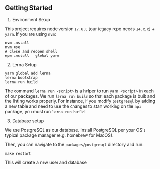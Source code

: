 ## Getting Started

1. Environment Setup

This project requires node version `17.6.0` (our legacy repo needs `14.x.x`) + `yarn`. If you are using `nvm`:

```shell
nvm install
nvm use
# close and reopen shell
npm install --global yarn
```

2. Lerna Setup

```shell
yarn global add lerna
lerna bootstrap
lerna run build
```

The command `lerna run <script>` is a helper to run `yarn <script>` in each of our packages.
We run `lerna run build` so that each package is built and the linting works properly.
For instance, if you modify `postgresql` by adding a new table and need to use the
changes to start working on the `api` package, you must run `lerna run build`

3. Database setup

We use PostgreSQL as our database. Install PostgreSQL per your OS's typical
package manager (e.g. homebrew for MacOS).

Then, you can navigate to the `packages/postgresql` directory and run:

```shell
make restart
```

This will create a new user and database.
